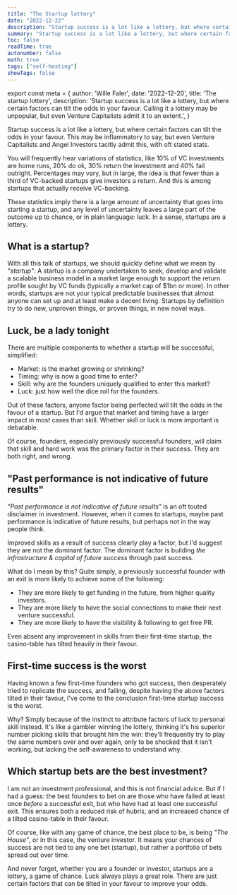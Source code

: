 ```yaml
---
title: "The Startup lottery"
date: "2022-12-22"
description: "Startup success is a lot like a lottery, but where certain factors can tilt the odds in your favour. Calling it a lottery may be unpopular, but even Venture Capitalists admit it to an extent."
summary: "Startup success is a lot like a lottery, but where certain factors can tilt the odds in your favour. Calling it a lottery may be unpopular, but even Venture Capitalists admit it to an extent."
toc: false 
readTime: true
autonumber: false 
math: true
tags: ["self-hosting"]
showTags: false
---
```

export const meta = {
  author: 'Wille Faler',
  date: '2022-12-20',
  title: 'The startup lottery',
  description:
    'Startup success is a lot like a lottery, but where certain factors can tilt the odds in your favour. Calling it a lottery may be unpopular, but even Venture Capitalists admit it to an extent.',
}


Startup success is a lot like a lottery, but where certain factors can tilt the odds in your favour. This may be inflammatory to say, but even Venture Capitalists and Angel Investors tacitly admit this, with oft stated stats.

You will frequently hear variations of statistics, like 10% of VC investments are home runs, 20% do ok, 30% return the investment and 40% fail outright. Percentages may vary, but in large, the idea is that fewer than a third of VC-backed startups give investors a return. And this is among startups that actually receive VC-backing.

These statistics imply there is a large amount of uncertainty that goes into starting a startup, and any level of uncertainty leaves a large part of the outcome up to chance, or in plain language: luck.
In a sense, startups are a lottery.

## What is a startup?
With all this talk of startups, we should quickly define what we mean by _"startup"_: A startup is a company undertaken to seek, develop and validate a scalable business model in a market large enough to support the return profile sought by VC funds (typically a market cap of $1bn or more).
In other words, startups are not your typical predictable businesses that almost anyone can set up and at least make a decent living. Startups by definition try to do new, unproven things, or proven things, in new novel ways.

## Luck, be a lady tonight
There are multiple components to whether a startup will be successful, simplified:
* Market: is the market growing or shrinking?
* Timing: why is now a good time to enter?
* Skill: why are the founders uniquely qualified to enter this market?
* Luck: just how well the dice roll for the founders.

Out of these factors, anyone factor being perfected will tilt the odds in the favour of a startup. But I'd argue that market and timing have a larger impact in most cases than skill. Whether skill or luck is more important is debatable.

Of course, founders, especially previously successful founders, will claim that skill and hard work was the primary factor in their success. They are both right, and wrong.

## "Past performance is not indicative of future results"
_"Past performance is not indicative of future results"_ is an oft touted disclaimer in investment. However, when it comes to startups, maybe past performance is indicative of future results, but perhaps not in the way people think.

Improved skills as a result of success clearly play a factor, but I'd suggest they are not the dominant factor. The dominant factor is building _the infrastructure & capital of future success_ through past success. 

What do I mean by this?
Quite simply, a previously successful founder with an exit is more likely to achieve some of the following:
* They are more likely to get funding in the future, from higher quality investors.
* They are more likely to have the social connections to make their next venture successful.
* They are more likely to have the visibility & following to get free PR.

Even absent any improvement in skills from their first-time startup, the casino-table has tilted heavily in their favour.

## First-time success is the worst
Having known a few first-time founders who got success, then desperately tried to replicate the success, and failing, despite having the above factors tilted in their favour, I've come to the conclusion first-time startup success is the worst.

Why? Simply because of the instinct to attribute factors of luck to personal skill instead. It's like a gambler winning the lottery, thinking it's his superior number picking skills that brought him the win: they'll frequently try to play the same numbers over and over again, only to be shocked that it isn't working, but lacking the self-awareness to understand why.

## Which startup bets are the best investment?
I am not an investment professional, and this is not financial advice. But if I had a guess: the best founders to bet on are those who have failed at least once _before_ a successful exit, but who have had at least one successful exit. This ensures both a reduced risk of hubris, and an increased chance of a tilted casino-table in their favour.

Of course, like with any game of chance, the best place to be, is being _"The House"_, or in this case, the venture investor. It means your chances of success are not tied to any one bet (startup), but rather a portfolio of bets spread out over time.

And never forget, whether you are a founder or investor, startups are a lottery, a game of chance. Luck always plays a great role. There are just certain factors that can be tilted in your favour to improve your odds.
